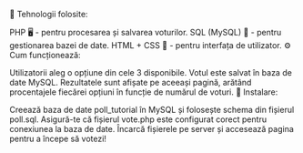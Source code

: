 🔧 Tehnologii folosite:

PHP 🖥️ - pentru procesarea și salvarea voturilor.
SQL (MySQL) 💾 - pentru gestionarea bazei de date.
HTML + CSS 🎨 - pentru interfața de utilizator.
⚙️ Cum funcționează:

Utilizatorii aleg o opțiune din cele 3 disponibile.
Votul este salvat în baza de date MySQL.
Rezultatele sunt afișate pe aceeași pagină, arătând procentajele fiecărei opțiuni în funcție de numărul de voturi.
🚀 Instalare:

Creează baza de date poll_tutorial în MySQL și folosește schema din fișierul poll.sql.
Asigură-te că fișierul vote.php este configurat corect pentru conexiunea la baza de date.
Încarcă fișierele pe server și accesează pagina pentru a începe să votezi!
